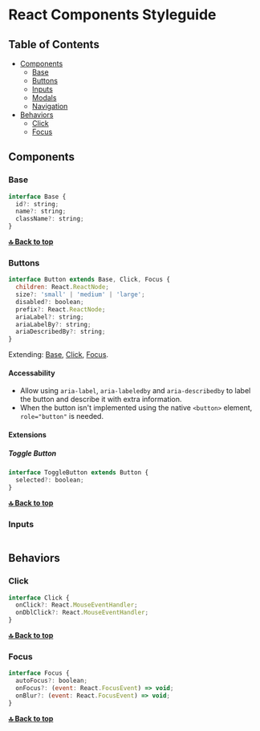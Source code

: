 # React Components Styleguide

## Table of Contents

- [Components](#components)
  - [Base](#base)
  - [Buttons](#buttons)
  - [Inputs](#inputs)
  - [Modals](#modals)
  - [Navigation](#navigation)
- [Behaviors](#behaviors)
  - [Click](#click)
  - [Focus](#focus)

## Components

### Base

```jsx
interface Base {
  id?: string;
  name?: string;
  className?: string;
}
```

**[🔝 Back to top](#table-of-contents)**

### Buttons

```jsx
interface Button extends Base, Click, Focus {
  children: React.ReactNode;
  size?: 'small' | 'medium' | 'large';
  disabled?: boolean;
  prefix?: React.ReactNode;
  ariaLabel?: string;
  ariaLabelBy?: string;
  ariaDescribedBy?: string;
}
```

Extending: [Base](#base), [Click](#click), [Focus](#focus).

#### Accessability

- Allow using `aria-label`, `aria-labeledby` and `aria-describedby` to label the button and describe it with extra information.
- When the button isn't implemented using the native `<button>` element, `role="button"` is needed.

#### Extensions

##### Toggle Button

```jsx
interface ToggleButton extends Button {
  selected?: boolean;
}
```

**[🔝 Back to top](#table-of-contents)**

### Inputs

```jsx

```

## Behaviors

### Click

```jsx
interface Click {
  onClick?: React.MouseEventHandler;
  onDblClick?: React.MouseEventHandler;
}
```

**[🔝 Back to top](#table-of-contents)**

### Focus

```jsx
interface Focus {
  autoFocus?: boolean;
  onFocus?: (event: React.FocusEvent) => void;
  onBlur?: (event: React.FocusEvent) => void;
}
```

**[🔝 Back to top](#table-of-contents)**
